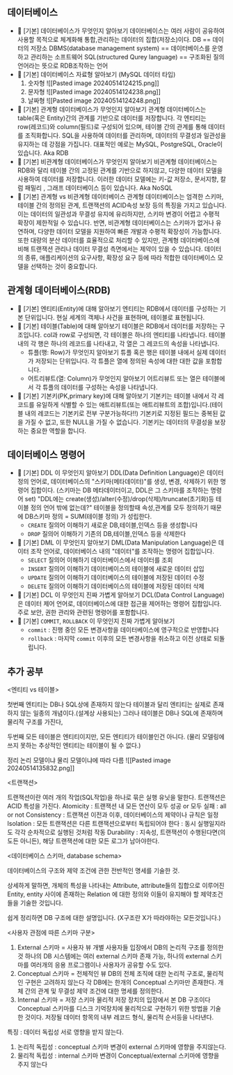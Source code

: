 ## 데이터베이스

- 📕 [기본] 데이터베이스가 무엇인지 알아보기
  데이터베이스는 여러 사람이 공유하여 사용할 목적으로 체계화해 통합,관리하는 데이터의 집합(저장소)이다.
  DB == 데이터의 저장소
  DBMS(database management system) == 데이터베이스를 운영하고 관리하는 소프트웨어
  SQL(structured Qurey language) == 구조화된 질의언어라는 뜻으로 RDB조작하는 언어 
- 📕 [기본] 데이터베이스 자료형 알아보기
  (MySQL 데이터 타입)
  1. 숫자형
     ![[Pasted image 20240514124215.png]]
  2. 문자형
     ![[Pasted image 20240514124238.png]]
  3. 날짜형
     ![[Pasted image 20240514124248.png]]
- 📕 [기본] 관계형 데이터베이스가 무엇인지 알아보기
  관계형 데이터베이스는 table(혹은 Entity)간의 관계를 기반으로 데이터를 저장합니다.
  각 엔티티는 row(레코드)와 column(필드)로 구성되어 있으며, 테이블 간의 관계를 통해 데이터를 조직화합니다.
  SQL을 사용하여 데이터를 관리하며, 데이터의 무결성과 일관성을 유지하는 데 강점을 가집니다.
  대표적인 예로는 MySQL, PostgreSQL, Oracle이 있습니다.
  Aka RDB
- 📕 [기본] 비관계형 데이터베이스가 무엇인지 알아보기
  비관계형 데이터베이스는 RDB와 달리 테이블 간의 고정된 관계를 기반으로 하지않고, 다양한 데이터 모델을 사용하여 데이터를 저장합니다.
  이러한 데이터 모델에는 키-값 저장소, 문서지향, 칼럼 패밀리 , 그래프 데이터베이스 등이 있습니다.
  Aka NoSQL
- 📕 [기본] 관계형 vs 비관계형 데이터베이스
  관계형 데이터베이스는 엄격한 스키마, 테이블 간의 정의된 관계, 트랜잭션의 ACID속성 보장 등의 특징을 가지고 있습니다.
  이는 데이터의 일관성과 무결성 유지에 유리하지만, 스키마 변경이 어렵고 수평적 확장이 제한적일 수 있습니다.
  반면, 비관계형 데이터베이스는 스키마가 없거나 유연하며, 다양한 데이터 모델을 지원하여 빠른 개발과 수평적 확장성이 가능합니다.
  또한 대량의 분산 데이터를 효율적으로 처리할 수 있지만, 관계형 데이터베이스에 비해 트랜잭션 관리나 데이터 무결성 측면에서는 제약이 있을 수 있습니다.
  데이터의 종류, 애플리케이션의 요구사항, 확장성 요구 등에 따라 적합한 데이터베이스 모델을 선택하는 것이 중요합니다.
  

## 관계형 데이터베이스(RDB)

- 📕 [기본] 엔티티(Entity)에 대해 알아보기
  엔티티는 RDB에서 데이터를 구성하는 기본 단위입니다.
  현실 세계의 객체나 사건을 표현하며, 테이블로 표현됩니다.
- 📕 [기본] 테이블(Table)에 대해 알아보기
  테이블은 RDB에서 데이터를 저장하는 구조입니다. col과 row로 구성되면, 각 테이블은 하나의 엔티티를 나타냅니다. 테이블 내의 각 행은 하나의 레코드를 나타내고, 각 열은 그 레코드의 속성을 나타냅니다.
    - 튜플(행: Row)가 무엇인지 알아보기
      튜플 혹은 행은 테이블 내에서 실제 데이터가 저장되는 단위입니다.
      각 튜플은 열에 정의된 속성에 대한 대한 값을 포함합니다.
    - 어트리뷰트(열: Column)가 무엇인지 알아보기
      어트리뷰트 또는 열은 테이블에서 각 튜플의 데이터를 구성하는 속성을 나타냅니다.
- 📕 [기본] 기본키(PK,primary key)에 대해 알아보기
  기본키는 테이블 내에서 각 레코드를 유일하게 식별할 수 있는 애트리뷰트(또는 애트리뷰트의 조합)입니다.(테이블 내의 레코드는 기본키로 전부 구분가능하다!!)
  기본키로 지정된 필드는 중복된 값을 가질 수 없고, 또한 NULL을 가질 수 없습니다.
  기본키는 데이터의 무결성을 보장하는 중요한 역할을 합니다.
## 데이터베이스 명령어

- 📕 [기본] DDL 이 무엇인지 알아보기
  DDL(Data Definition Language)은 데이터 정의 언어로, 데이터베이스의 "스키마(메타데이터)"를 생성, 변경, 삭제하기 위한 명령어 집합이다.
  (스키마는 DB 메타데이터이고, DDL은 그 스키마를 조작하는 명령어 set)
  "DDL에는 create(생성)/alter(수정)/drop(삭제)/truncate(초기화)등 테이블 정의 언어 밖에 없는데?"
   테이블을 정의할때 속성,관계를 모두 정의하기 때문에 DB스키마 정의 = SUM(테이블 정의) 가 성립한다.
    - `CREATE` 질의어 이해하기
      새로운 DB,테이블,인덱스 등을 생성합니다
    - `DROP` 질의어 이해하기
      기존의 DB,테이블,인덱스 등을 삭제한다
- 📕 [기본] DML 이 무엇인지 알아보기
  DML(Data Manipulation Language)은 데이터 조작 언어로, 데이터베이스 내의 "데이터"를 조작하는 명령어 집합입니다.
    - `SELECT` 질의어 이해하기
      데이터베이스에서 데이터를 조회
    - `INSERT` 질의어 이해하기
      데이터베이스의 테이블에 새로운 데이터 삽입
    - `UPDATE` 질의어 이해하기
      데이터베이스의 테이블에 저장된 데이터 수정
    - `DELETE` 질의어 이해하기
      데이터베이스의 테이블에 저장된 데이터 삭제
- 📕 [기본] DCL 이 무엇인지 진짜 가볍게 알아보기
  DCL(Data Control Language)은 데이터 제어 언어로, 데이터베이스에 대한 접근을 제어하는 명령어 집합입니다.
  주로 보안, 권한 관리와 관련된 명령어를 포함합니다.
- 📕 [기본] `COMMIT`, `ROLLBACK` 이 무엇인지 진짜 가볍게 알아보기
  - `commit` : 진행 중인 모든 변경사항을 데이터베이스에 영구적으로 반영합니다
  - `rollback` : 마지막 `commit` 이후의 모든 변경사항을 취소하고 이전 상태로 되돌립니다.

## 추가 공부 
 
<엔티티 vs 테이블>

첫번째
엔티티는 DB나 SQL상에 존재하지 않는다
테이블과 달리 엔티티는 실제로 존재하지 않는 일종의 개념이다.(설계상 사용되는)
그러나 테이블은 DB나 SQL에 존재하며 물리적 구조를 가진다,

두번째 
모든 테이블은 엔티티이지만, 모든 엔티티가 테이블인건 아니다.
(물리 모델링에 쓰지 못하는 추상적인 엔티티는 테이블이 될 수 없다.)

정리
논리 모델이냐 물리 모델이냐에 따라 다름
![[Pasted image 20240514135832.png]]


<트랜잭션>

트랜잭션이란 여러 개의 작업(SQL작업)을 하나로 묶은 실행 유닛을 말한다.
트랜잭션은 ACID 특성을 가진다.
Atomicity 
: 트랜잭션 내 모든 연산이 모두 성공 or 모두 실패 
: all or not
Consistency
: 트랜잭션 이전과 이후, 데이터베이스의 제약이나 규칙은 일정
Isolation
: 모든 트랜잭션은 다른 트랜잭션으로부터 독립되어야 한다
: 동시 실행일지라도 각각 순차적으로 실행된 것처럼 작동
Durability
:  지속성, 트랜잭션이 수행된다면(의도든 아니든), 해당 트랜잭션에 대한 모든 로그가 남아야한다.



<데이터베이스 스키마, database schema>

데이터베이스의 구조와 제약 조건에 관한 전반적인 명세를 기술한 것. 

상세하게 말하면, 
개체의 특성을 나타내는 Attribute, 
attribute들의 집합으로 이루어진 Entity, 
entity 사이에 존재하는 Relation
에 대한 정의와 이들이 유지해야 할 제약조건들을 기술한 것입니다.

쉽게 정리하면 DB 구조에 대한 설명입니다.
(X구조란 X가 따라야하는 모든것입니다.)

<사용자 관점에 따른 스키마 구분>

1. External 스키마 = 사용자 뷰
   개별 사용자들 입장에서 DB의 논리적 구조를 정의한 것
   하나의 DB 시스템에는 여러 external 스키마 존재 가능, 하나의 external 스키마를 여러개의 응용 프로그램이나 사용자가 공유할 수도 있다.
2. Conceptual 스키마 = 전체적인 뷰
   DB의 전체 조직에 대한 논리적 구조로, 물리적인 구현은 고려하지 않는다
   각 DB에는 한개의 Conceptual 스키마만 존재한다.
   개체 간의 관계 및 무결성 제약 조건에 대한 명세를 정의한다.
3. Internal 스키마 = 저장 스키마
   물리적 저장 장치의 입장에서 본 DB 구조이다
   Conceptual 스키마를 디스크 기억장치에 물리적으로 구현하기 위한 방법을 기술한 것이다.
   저장될 데이터 항목의 내부 레코드 형식, 물리적 순서등을 나타낸다.
   
  특징 : 데이터 독립성
  서로 영향을 받지 않는다.
  1. 논리적 독립성 : conceptual 스키마 변경이 external 스키마에 영향을 주지않는다.
  2. 물리적 독립성 : internal 스키마 변경이 Conceptual/external 스키마에 영향을 주지 않는다


